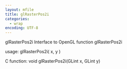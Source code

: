 ```yaml
---
layout: mfile
title: glRasterPos2i
categories:
  - wrap
encoding: UTF-8
---
```


glRasterPos2i  Interface to OpenGL function glRasterPos2i

usage:  glRasterPos2i( x, y )

C function:  void glRasterPos2i(GLint x, GLint y)